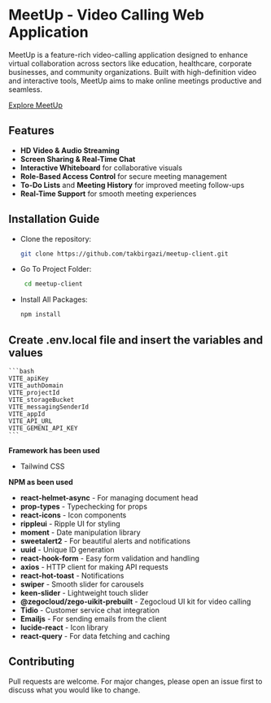 # MeetUp - Video Calling Web Application

MeetUp is a feature-rich video-calling application designed to enhance virtual collaboration across sectors like education, healthcare, corporate businesses, and community organizations. Built with high-definition video and interactive tools, MeetUp aims to make online meetings productive and seamless.

[Explore MeetUp](https://meetup-d48c4.web.app)

## Features
- **HD Video & Audio Streaming**
- **Screen Sharing & Real-Time Chat**
- **Interactive Whiteboard** for collaborative visuals
- **Role-Based Access Control** for secure meeting management
- **To-Do Lists** and **Meeting History** for improved meeting follow-ups
- **Real-Time Support** for smooth meeting experiences

## Installation Guide

* Clone the repository:
    ```bash
    git clone https://github.com/takbirgazi/meetup-client.git
    ```
* Go To Project Folder:
    ```bash
     cd meetup-client 
    ```
* Install All Packages:
    ```bash
    npm install 
    ```

## Create .env.local file and insert the variables and values
    ```bash
    VITE_apiKey
    VITE_authDomain
    VITE_projectId
    VITE_storageBucket
    VITE_messagingSenderId
    VITE_appId
    VITE_API_URL
    VITE_GEMENI_API_KEY
    ```

**Framework has been used**

- Tailwind CSS


**NPM as been used**

- **react-helmet-async** - For managing document head
- **prop-types** - Typechecking for props
- **react-icons** - Icon components
- **rippleui** - Ripple UI for styling
- **moment** - Date manipulation library
- **sweetalert2** - For beautiful alerts and notifications
- **uuid** - Unique ID generation
- **react-hook-form** - Easy form validation and handling
- **axios** - HTTP client for making API requests
- **react-hot-toast** - Notifications
- **swiper** - Smooth slider for carousels
- **keen-slider** - Lightweight touch slider
- **@zegocloud/zego-uikit-prebuilt** - Zegocloud UI kit for video calling
- **Tidio** - Customer service chat integration
- **Emailjs** - For sending emails from the client
- **lucide-react** - Icon library
- **react-query** - For data fetching and caching

## Contributing
Pull requests are welcome. For major changes, please open an issue first to discuss what you would like to change.